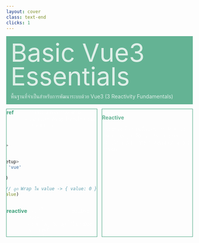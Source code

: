 ```yaml
---
layout: cover
class: text-end
clicks: 1
---
```


<PageNumber :page="$page" />

<div v-click="[0, 2]" class="custom-background-title">
  <p class="custom-title"> Basic Vue3 Essentials </p>
  <p class="custom-sub-title"> พื้นฐานที่จำเป็นสำหรับการพัฒนาระบบด้วย Vue3 (3 Reactivity Fundamentals) </p>
</div>
<div class="custom-container">
  <div
    v-click="[1, 2]"
    v-motion
    :initial="{ x: -400 }"
    :enter="{ x: 0 }"
    :leave="{ x: 400 }"
    class="custom-height-box custom-border-box pa-3"
  >
    <div>
      <div class="custom-display-box-title">
        <div class="custom-display-subtitle-content-list">
          <span class="custom-subtitle-list"> ref </span>
          <div class="custom-content-list">
            <p> - วิธีประกาศ reactive state </p>
            <p> - ข้อมูลจะถูก Wrap ไว้ภายใต้ value </p>
            <p> - Vue แนะนำ </p>
          </div>
        </div>
      </div>
<div class="custom-code-block mb-3">

```ts {*}{lines:false,startLine:1}
<template>
  <p>{{ count }}</p>
</template>

<script lang="ts" setup>
import { ref } from 'vue'

const count = ref(0)

console.log(count) // ถูก Wrap ใน value -> { value: 0 }
console.log(count.value)
</script>
```

</div>
      <div class="custom-display-box-title">
        <div class="custom-display-subtitle-content-list">
          <span class="custom-subtitle-list"> reactive </span>
          <div class="custom-content-list" >
            <p> - อีกวิธีในการประกาศ reactive state </p>
            <p> - ข้อมูลไม่ถูก Wrap ไว้ใน value เหมือน ref </p>
            <p> - Vue ไม่แนะนำเนื่องจากข้อจำกัดเยอะ </p>
          </div>
        </div>
      </div>
<div class="custom-code-block mb-3">

```ts {*}{lines:false,startLine:1}
<template>
  <p>{{ obj.count }}</p>
</template>

<script lang="ts" setup>
import { reactive } from 'vue'

const obj = reactive({ count: 0 })

console.log(obj) // ไม่ถูก Wrap ใน value -> { count: 0 }
console.log(obj.count)
</script>

// ข้อจำกัดของ reactive
// 1 Limited value types รองรับเฉพาะ objects และ array
// 2 Cannot replace entire object
// 3 Not destructure-friendly
```

</div>
    </div>
  </div>
  <div
    v-click="[1, 2]"
    v-motion
    :initial="{ x: -400 }"
    :enter="{ x: 0 }"
    :leave="{ x: 400 }"
    class="custom-height-box custom-border-box pa-3 h-ful"
  >
    <div class="mt-25">
      <div>
        <p class="custom-subtitle-list"> Reactive </p>
        <div class="custom-content-list">
          <p> Reactive คือ ระบบที่ติดตามการเปลี่ยนแปลงข้อมูล เมื่อข้อมูลเปลี่ยน UI ก็จะ update อัตโนมัติ ทำให้ข้อมูลและการแสดงผลสอดคล้องกันเสมอ </p>
        </div>
      </div>
    </div>
  </div>
</div>

<style>
.slidev-layout {
  padding: 28px;
  background: #35485d;
  z-index: 2;
  ::-webkit-scrollbar {
    width: 4px !important;
    height: 4px !important;
  }
  ::-webkit-scrollbar-thumb {
    border-radius: 8px !important;
    background: grey !important;
  }
  ::-webkit-scrollbar-track {
    background: transparent !important;
  }
}
.slidev-layout pre {
  width: 426px;
  overflow: auto;
}
.slidev-code-wrapper .line {
  padding-right: 20px;
}
.custom-background-title {
  background-color: #3fa17b;
  padding: 12px;
  opacity: 0.8;
}
.custom-title {
  font-size: 68px;
  line-height: 4rem;
  margin: 0;
}
.custom-sub-title {
  margin-bottom: 0;
}
.custom-container {
  display: grid;
  grid-template-columns: 3fr 3fr;
  gap: 12px;
  padding-top: 12px;
}
.custom-height-box {
  max-height: 344px;
  min-height: 344px;
  height: 344px;
  overflow-y: auto;
  overflow-x: hidden;
}
.custom-border-box {
  border: 1px;
  border-style: solid;
  border-color: #3fa17b;
}
.custom-subtitle-list {
  display: block;
  font-weight: bold;
  color: #3fa17b !important;
}
.custom-content-list p {
  margin: 0
}
.custom-display-box-title {
  display: flex;
  justify-content: end;
}
.custom-display-subtitle-content-list {
  display: flex;
  justify-content: space-between;
  width: 100%;
  margin: 0;
  margin-bottom: 8px
}
.custom-code-block {
  display: flex;
  flex-direction: column;
  align-items: end;
  justify-content: start;
  text-align: start;
}
p {
  color: white !important;
  opacity: 0.8 !important;
}
</style>

<!--

-->